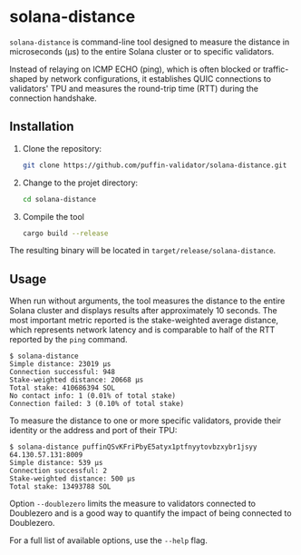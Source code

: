 # solana-distance

`solana-distance` is command-line tool designed to measure the distance in microseconds (µs) to the entire Solana cluster or to specific validators.

Instead of relaying on ICMP ECHO (ping), which is often blocked or traffic-shaped by network configurations, it establishes QUIC connections to validators' TPU and measures the round-trip time (RTT) during the connection handshake.


## Installation
1. Clone the repository:
    ```sh
    git clone https://github.com/puffin-validator/solana-distance.git
    ````

2. Change to the projet directory:
    ```sh
    cd solana-distance
    ````

3. Compile the tool
    ```sh
    cargo build --release
    ```

The resulting binary will be located in `target/release/solana-distance`.

## Usage
When run without arguments, the tool measures the distance to the entire Solana cluster and displays results after approximately 10 seconds. The most important metric reported is the stake-weighted average distance, which represents network latency and is comparable to half of the RTT reported by the `ping` command.

```console
$ solana-distance
Simple distance: 23019 µs
Connection successful: 948
Stake-weighted distance: 20668 µs
Total stake: 410686394 SOL
No contact info: 1 (0.01% of total stake)
Connection failed: 3 (0.10% of total stake)
```

To measure the distance to one or more specific validators, provide their identity or the address and port of their TPU:
```console
$ solana-distance puffinQSvKFriPbyE5atyx1ptfnyytovbzxybr1jsyy 64.130.57.131:8009
Simple distance: 539 µs
Connection successful: 2
Stake-weighted distance: 500 µs
Total stake: 13493788 SOL
```

Option `--doublezero` limits the measure to validators connected to Doublezero and is a good way to quantify the impact of being connected to Doublezero.

For a full list of available options, use the `--help` flag.